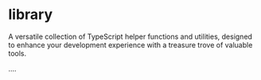 # library
A versatile collection of TypeScript helper functions and utilities, designed to enhance your development experience with a treasure trove of valuable tools.

....
